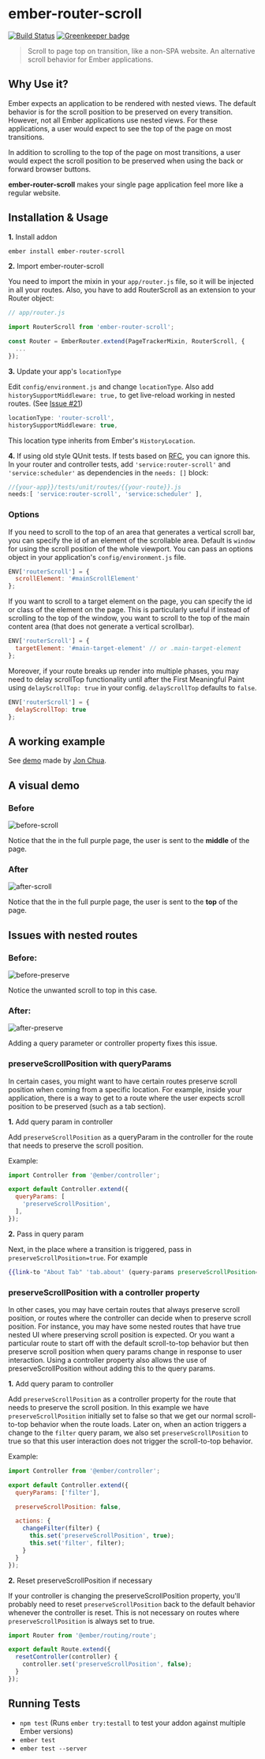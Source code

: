 # ember-router-scroll

[![Build Status](https://travis-ci.org/dollarshaveclub/ember-router-scroll.svg?branch=master)](https://travis-ci.org/dollarshaveclub/ember-router-scroll)
[![Greenkeeper badge](https://badges.greenkeeper.io/dollarshaveclub/ember-router-scroll.svg)](https://greenkeeper.io/)

> Scroll to page top on transition, like a non-SPA website. An alternative scroll behavior for Ember applications.

## Why Use it?

Ember expects an application to be rendered with nested views. The default behavior is for the scroll position to be
preserved on every transition. However, not all Ember applications use nested views. For these applications, a user
would expect to see the top of the page on most transitions.

In addition to scrolling to the top of the page on most transitions, a user would expect the scroll position to be
preserved when using the back or forward browser buttons.

**ember-router-scroll** makes your single page application feel more like a regular website.


## Installation & Usage

**1.** Install addon

```bash
ember install ember-router-scroll
```

**2.** Import ember-router-scroll

You need to import the mixin in your `app/router.js` file, so it will be injected in all your routes.
Also, you have to add RouterScroll as an extension to your Router object:

```javascript
// app/router.js

import RouterScroll from 'ember-router-scroll';

const Router = EmberRouter.extend(PageTrackerMixin, RouterScroll, {
  ...
});
```

**3.** Update your app's `locationType`

Edit `config/environment.js` and change `locationType`.
Also add `historySupportMiddleware: true,` to get live-reload working in nested routes.
(See [Issue #21](https://github.com/dollarshaveclub/ember-router-scroll/issues/21))

```javascript
locationType: 'router-scroll',
historySupportMiddleware: true,
```

This location type inherits from Ember's `HistoryLocation`.

**4.** If using old style QUnit tests. If tests based on [RFC](https://github.com/emberjs/rfcs/pull/232), you can
ignore this.
In your router and controller tests, add `'service:router-scroll'` and `'service:scheduler'` as dependencies in the
`needs: []` block:

```javascript
//{your-app}}/tests/unit/routes/{{your-route}}.js
needs:[ 'service:router-scroll', 'service:scheduler' ],
```


### Options

If you need to scroll to the top of an area that generates a vertical scroll bar, you can specify the id of an element
of the scrollable area. Default is `window` for using the scroll position of the whole viewport. You can pass an options
object in your application's `config/environment.js` file.

```javascript
ENV['routerScroll'] = {
  scrollElement: '#mainScrollElement'
};
```

If you want to scroll to a target element on the page, you can specify the id or class of the element on the page.  This
is particularly useful if instead of scrolling to the top of the window, you want to scroll to the top of the main
content area (that does not generate a vertical scrollbar).

```javascript
ENV['routerScroll'] = {
  targetElement: '#main-target-element' // or .main-target-element
};
```

Moreover, if your route breaks up render into multiple phases, you may need to delay scrollTop functionality until after
the First Meaningful Paint using `delayScrollTop: true` in your config.  `delayScrollTop` defaults to `false`.

```javascript
ENV['routerScroll'] = {
  delayScrollTop: true
};
```


## A working example

See [demo](https://dollarshaveclub.github.io/router-scroll-demo/) made by [Jon Chua](https://github.com/Chuabacca/).


## A visual demo

### Before

![before-scroll](https://cloud.githubusercontent.com/assets/4430436/17122972/0a1fe454-5295-11e6-937f-f1f5beab9d6b.gif)

Notice that the in the full purple page, the user is sent to the **middle** of the page.


### After

![after-scroll](https://cloud.githubusercontent.com/assets/4430436/17122970/07c1a3a0-5295-11e6-977f-37eb955d95b1.gif)

Notice that the in the full purple page, the user is sent to the **top** of the page.


## Issues with nested routes

### Before:

![before-preserve](https://cloud.githubusercontent.com/assets/4430436/17122971/0a1e34ce-5295-11e6-8d30-9f687dd69dbb.gif)

Notice the unwanted scroll to top in this case.


### After:

![after-preserve](https://cloud.githubusercontent.com/assets/4430436/17122969/07acbb48-5295-11e6-9900-f9ba519affa4.gif)

Adding a query parameter or controller property fixes this issue.


### preserveScrollPosition with queryParams

In certain cases, you might want to have certain routes preserve scroll position when coming from a specific location.
For example, inside your application, there is a way to get to a route where the user expects scroll position to be
preserved (such as a tab section).

**1.** Add query param in controller

Add `preserveScrollPosition` as a queryParam in the controller for the route that needs to preserve the scroll position.

Example:

```javascript
import Controller from '@ember/controller';

export default Controller.extend({
  queryParams: [
    'preserveScrollPosition',
  ],
});
```

**2.** Pass in query param

Next, in the place where a transition is triggered, pass in `preserveScrollPosition=true`. For example

```handlebars
{{link-to "About Tab" 'tab.about' (query-params preserveScrollPosition=true) }}
```


### preserveScrollPosition with a controller property

In other cases, you may have certain routes that always preserve scroll position, or routes where the controller can
decide when to preserve scroll position. For instance, you may have some nested routes that have true nested UI where
preserving scroll position is expected. Or you want a particular route to start off with the default scroll-to-top
behavior but then preserve scroll position when query params change in response to user interaction. Using a controller
property also allows the use of preserveScrollPosition without adding this to the query params.


**1.** Add query param to controller

Add `preserveScrollPosition` as a controller property for the route that needs to preserve the scroll position.
In this example we have `preserveScrollPosition` initially set to false so that we get our normal scroll-to-top behavior
when the route loads. Later on, when an action triggers a change to the `filter` query param, we also set
`preserveScrollPosition` to true so that this user interaction does not trigger the scroll-to-top behavior.

Example:

```javascript
import Controller from '@ember/controller';

export default Controller.extend({
  queryParams: ['filter'],

  preserveScrollPosition: false,

  actions: {
    changeFilter(filter) {
      this.set('preserveScrollPosition', true);
      this.set('filter', filter);
    }
  }
});
```

**2.** Reset preserveScrollPosition if necessary

If your controller is changing the preserveScrollPosition property, you'll probably need to reset
`preserveScrollPosition` back to the default behavior whenever the controller is reset. This is not necessary on routes
where `preserveScrollPosition` is always set to true.

```javascript
import Router from '@ember/routing/route';

export default Route.extend({
  resetController(controller) {
    controller.set('preserveScrollPosition', false);
  }
});
```


## Running Tests

* `npm test` (Runs `ember try:testall` to test your addon against multiple Ember versions)
* `ember test`
* `ember test --server`
